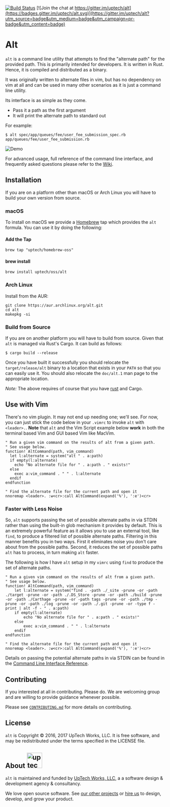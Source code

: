 [![Build Status](https://travis-ci.org/uptech/alt.svg?branch=master)](https://travis-ci.org/uptech/alt)
[![Join the chat at https://gitter.im/uptech/alt](https://badges.gitter.im/uptech/alt.svg)](https://gitter.im/uptech/alt?utm_source=badge&utm_medium=badge&utm_campaign=pr-badge&utm_content=badge)

# Alt


`alt` is a command line utility that attempts to find the "alternate path" for
the provided path. This is primarily intended for developers. It is written in
Rust. Hence, it is compiled and distributed as a binary.

It was originally written to alternate files in vim, but has no dependency on
vim at all and can be used in many other scenarios as it is just a command line
utility.

Its interface is as simple as they come.

* Pass it a path as the first argument
* It will print the alternate path to standard out

For example:

```text
$ alt spec/app/queues/fee/user_fee_submission_spec.rb
app/queues/fee/user_fee_submission.rb
```

![Demo](https://raw.github.com/uptech/alt/master/resources/demo.gif)

For advanced usage, full reference of the command line interface, and frequently
asked questions please refer to the [Wiki](https://github.com/uptech/alt/wiki).

## Installation

If you are on a platform other than macOS or Arch Linux you will have to build
your own version from source.

### macOS

To install on macOS we provide a [Homebrew](http://brew.sh) tap which provides
the `alt` formula. You can use it by doing the following:

#### Add the Tap

```
brew tap "uptech/homebrew-oss"
```

#### brew install

```
brew install uptech/oss/alt
```

### Arch Linux

Install from the AUR:

```
git clone https://aur.archlinux.org/alt.git
cd alt
makepkg -si
```

### Build from Source

If you are on another platform you will have to build from source. Given
that `alt` is managed via Rust's Cargo. It can build as follows:

```
$ cargo build --release
```

Once you have built it successfully you should relocate the
`target/release/alt` binary to a location that exists in your `PATH` so
that you can easily use it. You should also relocate the `doc/alt.1` man page
to the appropriate location.

*Note:* The above requires of course that you have [rust](http://rust-lang.org)
and Cargo.

## Use with Vim

There's no vim plugin. It may not end up needing one; we'll see. For now, you
can just stick the code below in your `.vimrc` to invoke `alt` with `<leader>.`.
**Note** that `alt` and the Vim Script example below **work** in both the
terminal based Vim and GUI based Vim like MacVim.

```vimscript
" Run a given vim command on the results of alt from a given path.
" See usage below.
function! AltCommand(path, vim_command)
  let l:alternate = system("alt " . a:path)
  if empty(l:alternate)
    echo "No alternate file for " . a:path . " exists!"
  else
    exec a:vim_command . " " . l:alternate
  endif
endfunction

" Find the alternate file for the current path and open it
nnoremap <leader>. :w<cr>:call AltCommand(expand('%'), ':e')<cr>
```

### Faster with Less Noise

So, `alt` supports passing the set of possible alternate paths in via STDIN
rather than using the built-in glob mechanism it provides by default. This is an
extremely powerful feature as it allows you to use an external tool, like
`find`, to produce a filtered list of possible alternate paths. Filtering in
this manner benefits you in two ways. First it eliminates noise you don't care
about from the possible paths. Second, it reduces the set of possible paths
`alt` has to process, in turn making `alt` faster.

The following is how I have `alt` setup in my `vimrc` using `find` to produce
the set of alternate paths.

```vimscript
" Run a given vim command on the results of alt from a given path.
" See usage below.
function! AltCommand(path, vim_command)
	let l:alternate = system("find . -path ./_site -prune -or -path ./target -prune -or -path ./.DS_Store -prune -or -path ./build -prune -or -path ./Carthage -prune -or -path tags -prune -or -path ./tmp -prune -or -path ./log -prune -or -path ./.git -prune -or -type f -print | alt -f - " . a:path)
	if empty(l:alternate)
		echo "No alternate file for " . a:path . " exists!"
	else
		exec a:vim_command . " " . l:alternate
	endif
endfunction

" Find the alternate file for the current path and open it
nnoremap <leader>. :w<cr>:call AltCommand(expand('%'), ':e')<cr>
```

Details on passing the potential alternate paths in via STDIN can be found in
the [Command Line Interface
Reference](https://github.com/uptech/alt/wiki/Command-Line-Interface-Reference#-f--file-file).

## Contributing

If you interested at all in contributing. Please do. We are welcoming
group and are willing to provide guidance whenever possible.

Please see [`CONTRIBUTING.md`](./CONTRIBUTING.md) for more details on
contributing.

## License

`alt` is Copyright © 2016, 2017 UpTech Works, LLC. It is free software, and
may be redistributed under the terms specified in the LICENSE file.

## About <img src="http://upte.ch/img/logo.png" alt="uptech" height="48">

`alt` is maintained and funded by [UpTech Works, LLC][uptech], a a
software design & development agency & consultancy.

We love open source software. See [our other projects][community] or
[hire us][hire] to design, develop, and grow your product.

[community]: https://github.com/uptech
[hire]: http://upte.ch
[uptech]: http://upte.ch
